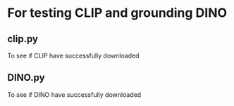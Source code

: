 # For testing CLIP and grounding DINO

## clip.py

To see if CLIP have successfully downloaded

## DINO.py

To see if DINO have successfully downloaded
